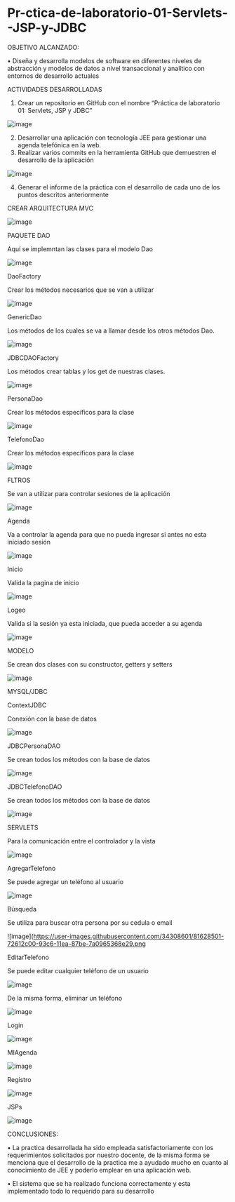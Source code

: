 # Pr-ctica-de-laboratorio-01-Servlets--JSP-y-JDBC

OBJETIVO ALCANZADO:

• Diseña y desarrolla modelos de software en diferentes niveles de abstracción y modelos de datos a
nivel transaccional y analítico con entornos de desarrollo actuales

ACTIVIDADES DESARROLLADAS

1. Crear un repositorio en GitHub con el nombre “Práctica de laboratorio 01: Servlets, JSP y
JDBC”

![image](https://user-images.githubusercontent.com/34308601/81628111-67f26280-93c5-11ea-98c8-d8fb6621244f.png)

2. Desarrollar una aplicación con tecnología JEE para gestionar una agenda telefónica en la web.
3. Realizar varios commits en la herramienta GitHub que demuestren el desarrollo de la aplicación

![image](https://user-images.githubusercontent.com/34308601/81628137-750f5180-93c5-11ea-95a4-61c0b18d17c7.png)

4. Generar el informe de la práctica con el desarrollo de cada uno de los puntos descritos
anteriormente

CREAR ARQUITECTURA MVC

![image](https://user-images.githubusercontent.com/34308601/81628155-822c4080-93c5-11ea-8a3e-65c5bbed6472.png)

PAQUETE DAO

Aquí se implemntan las clases para el modelo Dao

![image](https://user-images.githubusercontent.com/34308601/81628181-94a67a00-93c5-11ea-8ffc-c119e98e0910.png)

DaoFactory

Crear los métodos necesarios que se van a utilizar

![image](https://user-images.githubusercontent.com/34308601/81628202-9ec87880-93c5-11ea-8360-016dba85cd66.png)

GenericDao

Los métodos de los cuales se va a llamar desde los otros métodos Dao.

![image](https://user-images.githubusercontent.com/34308601/81628245-b99aed00-93c5-11ea-8701-cf36720e6c90.png)

JDBCDAOFactory

Los métodos crear tablas y los get de nuestras clases.

![image](https://user-images.githubusercontent.com/34308601/81628257-c3bceb80-93c5-11ea-8b49-5a56c3dd8324.png)

PersonaDao

Crear los métodos específicos para la clase

![image](https://user-images.githubusercontent.com/34308601/81628275-d1727100-93c5-11ea-8d2b-ccf1058cfd22.png)

TelefonoDao

Crear los métodos específicos para la clase

![image](https://user-images.githubusercontent.com/34308601/81628292-e0f1ba00-93c5-11ea-89f4-4a0f1b236cfd.png)

FLTROS

Se van a utilizar para controlar sesiones de la aplicación

![image](https://user-images.githubusercontent.com/34308601/81628302-ebac4f00-93c5-11ea-8328-b698839cd59a.png)

Agenda

Va a controlar la agenda para que no pueda ingresar si antes no esta iniciado sesión

![image](https://user-images.githubusercontent.com/34308601/81628315-f6ff7a80-93c5-11ea-9f50-1e026ebbfebd.png)

Inicio

Valida la pagina de inicio

![image](https://user-images.githubusercontent.com/34308601/81628341-0bdc0e00-93c6-11ea-916b-542ffa4f6d93.png)

Logeo

Valida si la sesión ya esta iniciada, que pueda acceder a su agenda

![image](https://user-images.githubusercontent.com/34308601/81628369-1dbdb100-93c6-11ea-9648-054fc560718c.png)

MODELO

Se crean dos clases con su constructor, getters y setters

![image](https://user-images.githubusercontent.com/34308601/81628324-fff04c00-93c5-11ea-9fe6-08b061869e2f.png)

MYSQL/JDBC

ContextJDBC

Conexión con la base de datos

![image](https://user-images.githubusercontent.com/34308601/81628386-2a420980-93c6-11ea-9b97-86adbe67cc67.png)

JDBCPersonaDAO

Se crean todos los métodos con la base de datos

![image](https://user-images.githubusercontent.com/34308601/81628403-33cb7180-93c6-11ea-96ab-bc2c5f1ccaab.png)

JDBCTelefonoDAO

Se crean todos los métodos con la base de datos

![image](https://user-images.githubusercontent.com/34308601/81628454-565d8a80-93c6-11ea-89a4-b2e9c2d12d29.png)

SERVLETS

Para la comunicación entre el controlador y la vista

![image](https://user-images.githubusercontent.com/34308601/81628415-3ded7000-93c6-11ea-8f80-56ecada17d40.png)

AgregarTelefono

Se puede agregar un teléfono al usuario

![image](https://user-images.githubusercontent.com/34308601/81628476-5fe6f280-93c6-11ea-841d-a9d5dceaa6e0.png)

Búsqueda

Se utiliza para buscar otra persona por su cedula o email

![image](https://user-images.githubusercontent.com/34308601/81628501-72612c00-93c6-11ea-87be-7a0965368e29.png

EditarTelefono

Se puede editar cualquier teléfono de un usuario

![image](https://user-images.githubusercontent.com/34308601/81628519-7f7e1b00-93c6-11ea-961c-3df218cb6f88.png)

De la misma forma, eliminar un teléfono

![image](https://user-images.githubusercontent.com/34308601/81628536-89a01980-93c6-11ea-9af8-a44a7e11b93e.png)

Login

![image](https://user-images.githubusercontent.com/34308601/81628549-93298180-93c6-11ea-9ef9-0b8abd14393d.png)

MIAgenda

![image](https://user-images.githubusercontent.com/34308601/81628564-9cb2e980-93c6-11ea-9e20-ca11bf1ff0a8.png)

Registro

![image](https://user-images.githubusercontent.com/34308601/81628582-a8061500-93c6-11ea-9a0b-a370ad12263c.png)

JSPs

![image](https://user-images.githubusercontent.com/34308601/81628608-bd7b3f00-93c6-11ea-9b62-4e0047004805.png)

CONCLUSIONES:

• La practica desarrollada ha sido empleada satisfactoriamente con los requerimientos solicitados por nuestro
docente, de la misma forma se menciona que el desarrollo de la practica me a ayudado mucho en cuanto
al conocimiento de JEE y poderlo emplear en una aplicación web.

• El sistema que se ha realizado funciona correctamente y esta implementado todo lo requerido para su
desarrollo


